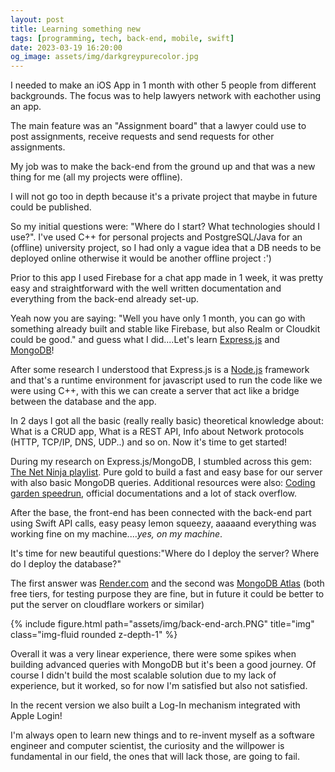 ```yaml
---
layout: post
title: Learning something new
tags: [programming, tech, back-end, mobile, swift]
date: 2023-03-19 16:20:00
og_image: assets/img/darkgreypurecolor.jpg
---
```


I needed to make an iOS App in 1 month with other 5 people from different backgrounds. The focus was to help lawyers network with eachother using an app.

The main feature was an "Assignment board" that a lawyer could use to post assignments, receive requests and send requests for other assignments.

My job was to make the back-end from the ground up and that was a new thing for me (all my projects were offline). 

I will not go too in depth because it's a private project that maybe in future could be published.

So my initial questions were: "Where do I start? What technologies should I use?". I've used C++ for personal projects and PostgreSQL/Java for an (offline) university project, so I had only a vague idea that a DB needs to be deployed online otherwise it would be another offline project :')

Prior to this app I used Firebase for a chat app made in 1 week, it was pretty easy and straightforward with the well written documentation and everything from the back-end already set-up.

Yeah now you are saying: "Well you have only 1 month, you can go with something already built and stable like Firebase, but also Realm or Cloudkit could be good." and guess what I did....Let's learn [Express.js](https://expressjs.com/) and [MongoDB](https://www.mongodb.com/)!

After some research I understood that Express.js is a [Node.js](https://nodejs.org/en) framework and that's a runtime environment for javascript used to run the code like we were using C++, with this we can create a server that act like a bridge between the database and the app.

In 2 days I got all the basic (really really basic) theoretical knowledge about: What is a CRUD app, What is a REST API, Info about Network protocols (HTTP, TCP/IP, DNS, UDP..) and so on. Now it's time to get started!

During my research on Express.js/MongoDB, I stumbled across this gem: [The Net Ninja playlist](https://www.youtube.com/playlist?list=PL4cUxeGkcC9jBcybHMTIia56aV21o2cZ8). Pure gold to build a fast and easy base for our server with also basic MongoDB queries. Additional resources were also: [Coding garden speedrun](https://www.youtube.com/watch?v=EzNcBhSv1Wo), official documentations and a lot of stack overflow.

After the base, the front-end has been connected with the back-end part using Swift API calls, easy peasy lemon squeezy, aaaaand everything was working fine on my machine....*yes, on my machine*.

It's time for new beautiful questions:"Where do I deploy the server? Where do I deploy the database?"

The first answer was [Render.com](https://render.com/) and the second was [MongoDB Atlas](https://www.mongodb.com/atlas/database) (both free tiers, for testing purpose they are fine, but in future it could be better to put the server on cloudflare workers or similar)

{% include figure.html path="assets/img/back-end-arch.PNG" title="img" class="img-fluid rounded z-depth-1" %}

Overall it was a very linear experience, there were some spikes when building advanced queries with MongoDB but it's been a good journey. Of course I didn't build the most scalable solution due to my lack of experience, but it worked, so for now I'm satisfied but also not satisfied. 

In the recent version we also built a Log-In mechanism integrated with Apple Login!

I'm always open to learn new things and to re-invent myself as a software engineer and computer scientist, the curiosity and the willpower is fundamental in our field, the ones that will lack those, are going to fail.






